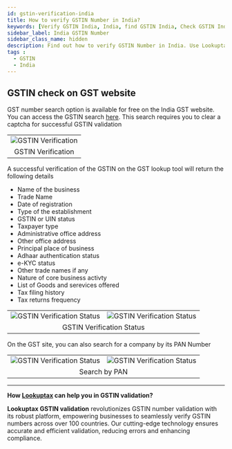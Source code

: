 ```yaml
---
id: gstin-verification-india
title: How to verify GSTIN Number in India?
keywords: [Verify GSTIN India, India, find GSTIN India, Check GSTIN India, GST number]
sidebar_label: India GSTIN Number
sidebar_class_name: hidden
description: Find out how to verify GSTIN Number in India. Use Lookuptax for hassle-free validation of GSTIN Number in India.
tags : 
  - GSTIN
  - India
---
```


## GSTIN check on GST website

GST number search option is available for free on the India GST website. You can access the GSTIN search [here](https://services.gst.gov.in/services/searchtp). This search requires you to clear a captcha for successful GSTIN validation


<table align="center" border="0px" border-color="#dedede"><tr><td>
  <img src="/docs/img/verify/gstin-search-india.PNG" alt="GSTIN Verification" title="GSTIN Verification"/>
  </td></tr>
  <tr><td align="center">GSTIN Verification</td></tr>
</table>


A successful verification of the GSTIN on the GST lookup tool will return the following details

* Name of the business
* Trade Name
* Date of registration
* Type of the establishment
* GSTIN or UIN status
* Taxpayer type
* Administrative office address
* Other office address
* Principal place of business
* Adhaar authentication status
* e-KYC status
* Other trade names if any
* Nature of core business activty
* List of Goods and serevices offered
* Tax filing history
* Tax returns frequency


<table align="center" border="0px" border-color="#dedede"><tr><td>
  <img src="/docs/img/verify/gstin-details.PNG" alt="GSTIN Verification Status"  title="GSTIN Verification Status"/>
  </td><td>
  <img src="/docs/img/verify/gstin-details-1.PNG" alt="GSTIN Verification Status"  title="GSTIN Verification Status"/>
  </td></tr>
  <tr><td align="center" colspan="2">GSTIN Verification Status</td></tr>
</table>


On the GST site, you can also search for a company by its PAN Number

<table align="center" border="0px" border-color="#dedede"><tr><td>
  <img src="/docs/img/verify/pan-india.PNG" alt="GSTIN Verification Status"  title="GSTIN Verification Status"/>
  </td><td>
  <img src="/docs/img/verify/pan-details-india.PNG" alt="GSTIN Verification Status"  title="GSTIN Verification Status"/>
  </td></tr>
  <tr><td align="center" colspan="2">Search by PAN</td></tr>
</table>


----
**How [Lookuptax](https://lookuptax.com/) can help you in GSTIN validation?**

**Lookuptax GSTIN validation** revolutionizes GSTIN number validation with its robust platform, empowering businesses to seamlessly verify GSTIN numbers across over 100 countries. Our cutting-edge technology ensures accurate and efficient validation, reducing errors and enhancing compliance.
